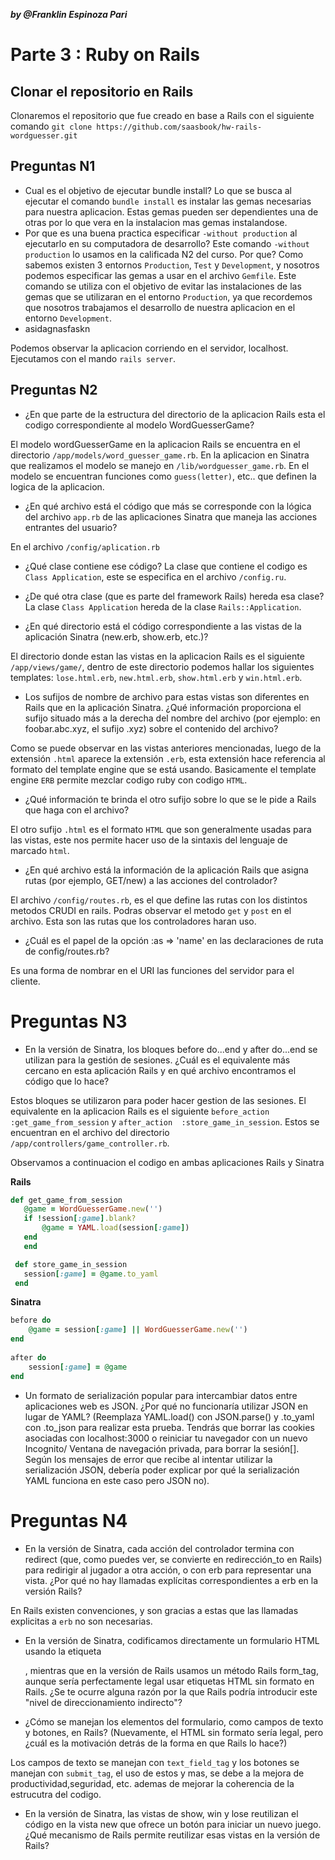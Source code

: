 ***by @Franklin Espinoza Pari***
# Parte 3 : Ruby on Rails
## Clonar el repositorio en Rails
Clonaremos el repositorio que fue creado en base a Rails con el siguiente comando `git clone https://github.com/saasbook/hw-rails-wordguesser.git`
## Preguntas N1
* Cual es el objetivo de ejecutar bundle install?
Lo que se busca al ejecutar el comando `bundle install` es instalar las gemas necesarias para nuestra aplicacion. Estas gemas pueden ser dependientes una de otras por lo que vera en la instalacion mas gemas instalandose.
* Por que es una buena practica especificar `-without production` al ejecutarlo en su computadora de desarrollo?
Este comando `-without production` lo usamos en la calificada N2 del curso. Por que? Como sabemos existen 3 entornos `Production`, `Test` y `Development`, y nosotros podemos especificar las gemas a usar en el archivo `Gemfile`. Este comando se utiliza con el objetivo de evitar las instalaciones de las gemas que se utilizaran en el entorno `Production`, ya que recordemos que nosotros trabajamos el desarrollo de nuestra aplicacion en el entorno `Development`.
* asidagnasfaskn

Podemos observar la aplicacion corriendo en el servidor, localhost. Ejecutamos con el mando `rails server`.

## Preguntas N2
* ¿En que parte de la estructura del directorio de la aplicacion Rails esta el codigo correspondiente al modelo WordGuesserGame?

El modelo wordGuesserGame en la aplicacion Rails se encuentra en el directorio `/app/models/word_guesser_game.rb`. En la aplicacion en Sinatra que realizamos el modelo se manejo en `/lib/wordguesser_game.rb`. En el modelo se encuentran funciones como `guess(letter)`, etc.. que definen la logica de la aplicacion.

* ¿En qué archivo está el código que más se corresponde con la lógica del archivo `app.rb` de las aplicaciones Sinatra que maneja las acciones entrantes del usuario?

En el archivo `/config/aplication.rb` 

* ¿Qué clase contiene ese código?
La clase que contiene el codigo es `Class Application`, este se especifica en el archivo `/config.ru`. 

* ¿De qué otra clase (que es parte del framework Rails) hereda esa clase?
La clase `Class Application` hereda de la clase `Rails::Application`.

* ¿En qué directorio está el código correspondiente a las vistas de la aplicación Sinatra (new.erb, show.erb, etc.)?

El directorio donde estan las vistas en la aplicacion Rails es el siguiente `/app/views/game/`, dentro de este directorio podemos hallar los siguientes templates: `lose.html.erb`, `new.html.erb`, `show.html.erb` y `win.html.erb`.

* Los sufijos de nombre de archivo para estas vistas son diferentes en Rails que en la aplicación Sinatra. ¿Qué información proporciona el sufijo situado más a la derecha del nombre del archivo (por ejemplo: en foobar.abc.xyz, el sufijo .xyz) sobre el contenido del archivo?

Como se puede observar en las vistas anteriores mencionadas, luego de la extensión `.html` aparece la extensión `.erb`, esta extensión hace referencia al formato del template engine que se está usando. Basicamente el template engine `ERB` permite mezclar codigo ruby con codigo `HTML`.

* ¿Qué información te brinda el otro sufijo sobre lo que se le pide a Rails que haga con el archivo?

El otro sufijo `.html` es el formato `HTML` que son generalmente usadas para las vistas, este nos permite hacer uso de la sintaxis del lenguaje de marcado `html`.

* ¿En qué archivo está la información de la aplicación Rails que asigna rutas (por ejemplo, GET/new) a las acciones del controlador?

El archivo `/config/routes.rb`, es el que define las rutas con los distintos metodos CRUDI en rails. Podras observar el metodo `get` y `post` en el archivo. Esta son las rutas que los controladores haran uso. 
 
* ¿Cuál es el papel de la opción :as => 'name' en las declaraciones de ruta de config/routes.rb?

Es una forma de nombrar en el URI las funciones del servidor para el cliente.

# Preguntas N3
* En la versión de Sinatra, los bloques before do...end y after do...end se utilizan para la gestión de sesiones. ¿Cuál es el equivalente más cercano en esta aplicación Rails y en qué archivo encontramos el código que lo hace?

Estos bloques se utilizaron para poder hacer gestion de las sesiones. El equivalente en la aplicacion Rails es el siguiente `before_action :get_game_from_session` y `after_action  :store_game_in_session`. Estos se encuentran en el archivo del directorio `/app/controllers/game_controller.rb`.

Observamos a continuacion el codigo en ambas aplicaciones Rails y Sinatra

**Rails**
 
 ~~~ruby
def get_game_from_session
    @game = WordGuesserGame.new('')
    if !session[:game].blank?
        @game = YAML.load(session[:game])
    end
    end

  def store_game_in_session
    session[:game] = @game.to_yaml
  end
~~~

**Sinatra**

~~~ruby
before do
    @game = session[:game] || WordGuesserGame.new('')
end
  
after do
    session[:game] = @game
end
~~~

* Un formato de serialización popular para intercambiar datos entre aplicaciones web es JSON. ¿Por qué no funcionaría utilizar JSON en lugar de YAML? (Reemplaza YAML.load() con JSON.parse() y .to_yaml con .to_json para realizar esta prueba. Tendrás que borrar las cookies asociadas con localhost:3000 o reiniciar tu navegador con un nuevo Incognito/ Ventana de navegación privada, para borrar la sesión[]. Según los mensajes de error que recibe al intentar utilizar la serialización JSON, debería poder explicar por qué la serialización YAML funciona en este caso pero JSON no).

# Preguntas N4

* En la versión de Sinatra, cada acción del controlador termina con redirect (que, como puedes ver, se convierte en redirección_to en Rails) para redirigir al jugador a otra acción, o con erb para representar una vista. ¿Por qué no hay llamadas explícitas correspondientes a erb en la versión Rails?

En Rails existen convenciones, y son gracias a estas que las llamadas explicitas a `erb` no son necesarias.

* En la versión de Sinatra, codificamos directamente un formulario HTML usando la etiqueta <form>, mientras que en la versión de Rails usamos un método Rails form_tag, aunque sería perfectamente legal usar etiquetas HTML <form> sin formato en Rails. ¿Se te ocurre alguna razón por la que Rails podría introducir este "nivel de direccionamiento indirecto"?


* ¿Cómo se manejan los elementos del formulario, como campos de texto y botones, en Rails? (Nuevamente, el HTML sin formato sería legal, pero ¿cuál es la motivación detrás de la forma en que Rails lo hace?)

Los campos de texto se manejan con `text_field_tag` y los botones se manejan con `submit_tag`, el uso de estos y mas, se debe a la mejora de productividad,seguridad, etc. ademas de mejorar la coherencia de la estrucutra del codigo.

* En la versión de Sinatra, las vistas de show, win y lose reutilizan el código en la vista new que ofrece un botón para iniciar un nuevo juego. ¿Qué mecanismo de Rails permite reutilizar esas vistas en la versión de Rails?









